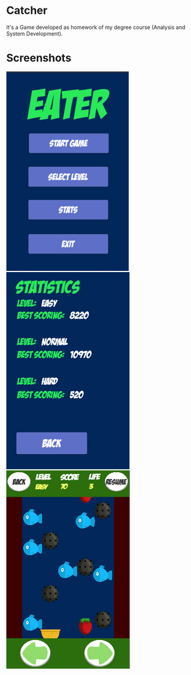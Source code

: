 # Catcher

It's a Game developed as homework of my degree course (Analysis and System Development).

# Screenshots

![Catcher](screenshots/Capture1.PNG) ![Catcher](screenshots/Capture2.PNG) ![Catcher](screenshots/Capture3.PNG)
